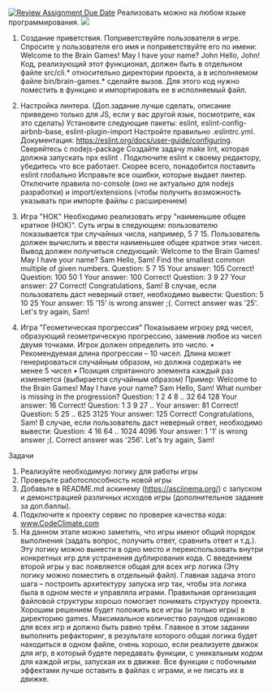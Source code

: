 [![Review Assignment Due Date](https://classroom.github.com/assets/deadline-readme-button-22041afd0340ce965d47ae6ef1cefeee28c7c493a6346c4f15d667ab976d596c.svg)](https://classroom.github.com/a/cA8YaiaC)
Реализовать можно на любом языке программирования.
<a href="https://codeclimate.com/github/FetisovPavel/project-for-devsoft/maintainability"><img src="https://api.codeclimate.com/v1/badges/617daa5d6acb80f85746/maintainability" /></a>

1. Создание приветствия. Поприветствуйте пользователя в игре. Спросите у пользователя его имя и поприветствуйте его по имени: Welcome to the Brain Games! May I have your name? John Hello, John!
Код, реализующий этот функционал, должен быть в отдельном файле src/cli.* относительно директории проекта, а в исполняемом файле bin/brain-games.* сделайте вызов. Для этого код нужно поместить в функцию и импортировать ее в исполняемый файл.

2. Настройка линтера. (Доп.задание лучше сделать, описание приведено только для JS, если у вас другой язык, посмотрите, как это сделать)
Установите следующие пакеты: eslint, eslint-config-airbnb-base, eslint-plugin-import
Настройте правильно .eslintrc.yml. Документация: https://eslint.org/docs/user-guide/configuring. Сверяйтесь с nodejs-package
Создайте задачу make lint, которая должна запускать npx eslint .
Подключите eslint к своему редактору, убедитесь что все работает. Скорее всего, понадобится поставить eslint глобально
Исправьте все ошибки, которые выдает линтер. Отключите правила no-console (оно не актуально для nodejs разработки) и import/extensions (чтобы получить возможность указывать при импорте файлы с расширением)

4. Игра "НОК" Необходимо реализовать игру "наименьшее общее кратное (НОК)". Суть игры в следующем: пользователю показывается три случайных числа, например, 5 7 15. Пользователь должен вычислить и ввести наименьшее общее кратное этих чисел.
Вывод должен получиться следующий: 
Welcome to the Brain Games!
May I have your name? Sam
Hello, Sam!
Find the smallest common multiple of given numbers. 
Question: 5 7 15 
Your answer: 105 
Correct! 
Question: 100 50 1 
Your answer: 100 
Correct! 
Question: 3 9 27 
Your answer: 27 
Correct!
Congratulations, Sam! 
В случае, если пользователь даст неверный ответ, необходимо вывести: 
Question: 5 10 25
Your answer: 15 '15' is wrong answer ;(.
Correct answer was '25'.
Let's try again, Sam!

4. Игра "Геометическая прогрессия" Показываем игроку ряд чисел, образующий геометрическую прогрессию, заменив любое из чисел двумя точками. Игрок должен определить это число. • Рекомендуемая длина прогрессии – 10 чисел. Длина может генерироваться случайным образом, но должна содержать не менее 5 чисел • Позиция спрятанного элемента каждый раз изменяется (выбирается случайным образом)
Пример: 
Welcome to the Brain Games!
May I have your name?
Sam Hello, Sam!
What number is missing in the progression?
Question: 1 2 4 8 .. 32 64 128
Your answer: 16
Correct!
Question: 1 3 9 27 ..
Your answer: 81
Correct!
Question: 5 25 .. 625 3125
Your answer: 125
Correct!
Congratulations, Sam!
В случае, если пользователь даст неверный ответ, необходимо вывести:
Question: 4 16 64 .. 1024 4096
Your answer: 1 '1' is wrong answer ;(.
Correct answer was '256'.
Let's try again, Sam!

Задачи
1. Реализуйте необходимую логику для работы игры
2. Проверьте работоспособность новой игры
3. Добавьте в README.md аскинему (https://asciinema.org/) с запуском и демонстрацией различных исходов игры (дополнительное задание за доп.баллы).
4. Подключите к проекту сервис по проверке качества кода: www.CodeClimate.com
5. На данном этапе можно заметить, что игры имеют общий порядок выполнения (задать вопрос, получить ответ, сравнить ответ и т.д.). Эту логику можно вынести в одно место и переиспользовать внутри конкретных игр для устранения дублирования кода. С введением второй игры у вас появляется общая для всех игр логика (Эту логику можно поместить в отдельный файл). Главная задача этого шага – построить архитектуру запуска игр так, чтобы эта логика была в одном месте и управляла играми. Правильная организация файловой структуры хорошо помогает понимать структуру проекта. Хорошим решением будет положить все игры (и только игры) в директорию games. Максимальное количество раундов одинаково для всех игр и должно быть равно трём.
Главное в этом задании выполнить рефакторинг, в результате которого общая логика будет находиться в одном файле, очень хорошо, если реализуете движок для игр, в который будете передавать функции, с уникальным кодом для каждой игры, запуская их в движке. Все функции с побочными эффектами лучше оставить в файлах с играми, и не писать их в движке.
